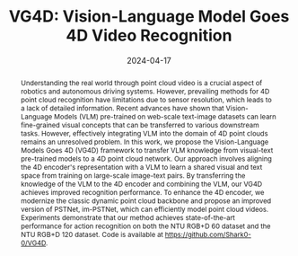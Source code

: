 ---
# Documentation: https://wowchemy.com/docs/managing-content/

title: "VG4D: Vision-Language Model Goes 4D Video Recognition"
authors: [Zhichao Deng, Xiangtai Li, Xia Li, Yunhai Tong, Shen Zhao, Mengyuan Liu]
date: 2024-04-17
doi: ""

# Schedule page publish date (NOT publication's date).
publishDate: 2024-04-17

# Publication type.
# Legend: 0 = Uncategorized; 1 = Conference paper; 2 = Journal article;
# 3 = Preprint / Working Paper; 4 = Report; 5 = Book; 6 = Book section;
# 7 = Thesis; 8 = Patent
publication_types: ["3"]

# Publication name and optional abbreviated publication name.
publication: "*arXiv preprint arXiv:2404.11605*"
publication_short: "*arXiv, 2024*"
abstract: "Understanding the real world through point cloud video is a crucial aspect of robotics and autonomous driving systems. However, prevailing methods for 4D point cloud recognition have limitations due to sensor resolution, which leads to a lack of detailed information. Recent advances have shown that Vision-Language Models (VLM) pre-trained on web-scale text-image datasets can learn fine-grained visual concepts that can be transferred to various downstream tasks. However, effectively integrating VLM into the domain of 4D point clouds remains an unresolved problem. In this work, we propose the Vision-Language Models Goes 4D (VG4D) framework to transfer VLM knowledge from visual-text pre-trained models to a 4D point cloud network. Our approach involves aligning the 4D encoder's representation with a VLM to learn a shared visual and text space from training on large-scale image-text pairs. By transferring the knowledge of the VLM to the 4D encoder and combining the VLM, our VG4D achieves improved recognition performance. To enhance the 4D encoder, we modernize the classic dynamic point cloud backbone and propose an improved version of PSTNet, im-PSTNet, which can efficiently model point cloud videos. Experiments demonstrate that our method achieves state-of-the-art performance for action recognition on both the NTU RGB+D 60 dataset and the NTU RGB+D 120 dataset. Code is available at https://github.com/Shark0-0/VG4D."

# Summary. An optional shortened abstract.
summary: ""

tags: []
categories: []
featured: true

# Custom links (optional).
#   Uncomment and edit lines below to show custom links.
links:
- name: PDF
  url: https://arxiv.org/pdf/2404.11605
  icon_pack: fas
  icon: file-pdf
- name: Code
  url: https://github.com/Shark0-0/VG4D
  icon_pack: fab
  icon: github

url_pdf: 
url_code: 
url_dataset:
url_poster:
url_project:
url_slides:
url_source: 
url_video:

# Featured image
# To use, add an image named `featured.jpg/png` to your page's folder. 
# Focal points: Smart, Center, TopLeft, Top, TopRight, Left, Right, BottomLeft, Bottom, BottomRight.
image:
  caption: ""
  focal_point: ""
  preview_only: false

# Associated Projects (optional).
#   Associate this publication with one or more of your projects.
#   Simply enter your project's folder or file name without extension.
#   E.g. `internal-project` references `content/project/internal-project/index.md`.
#   Otherwise, set `projects: []`.
projects: []

# Slides (optional).
#   Associate this publication with Markdown slides.
#   Simply enter your slide deck's filename without extension.
#   E.g. `slides: "example"` references `content/slides/example/index.md`.
#   Otherwise, set `slides: ""`.
slides: ""
---